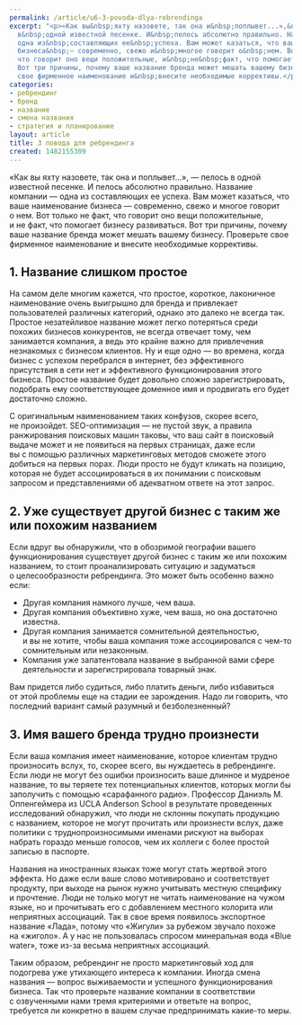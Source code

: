 ```yaml
---
permalink: /article/u6-3-povoda-dlya-rebrendinga
excerpt: "<p>«Как вы&nbsp;яхту назовете, так она и&nbsp;поплывет...»,&nbsp;— пелось
  в&nbsp;одной известной песенке. И&nbsp;пелось абсолютно правильно. Название компании&nbsp;—
  одна из&nbsp;составляющих ее&nbsp;успеха. Вам может казаться, что ваше наименование
  бизнеса&nbsp;— современно, свежо и&nbsp;многое говорит о&nbsp;нем. Вот только не&nbsp;факт,
  что говорит оно вещи положительные, и&nbsp;не&nbsp;факт, что помогает бизнесу развиваться.
  Вот три причины, почему ваше название бренда может мешать вашему бизнесу. Проверьте
  свое фирменное наименование и&nbsp;внесите необходимые коррективы.</p>"
categories:
- ребрендинг
- бренд
- название
- смена названия
- стратегия и планирование
layout: article
title: 3 повода для ребрендинга
created: 1482155309
---
```

«Как вы яхту назовете, так она и поплывет...», — пелось в одной известной песенке. И пелось абсолютно правильно. Название компании — одна из составляющих ее успеха. Вам может казаться, что ваше наименование бизнеса — современно, свежо и многое говорит о нем. Вот только не факт, что говорит оно вещи положительные, и не факт, что помогает бизнесу развиваться. Вот три причины, почему ваше название бренда может мешать вашему бизнесу. Проверьте свое фирменное наименование и внесите необходимые коррективы.

## 1. Название слишком простое ##

На самом деле многим кажется, что простое, короткое, лаконичное наименование очень выигрышно для бренда и привлекает пользователей различных категорий, однако это далеко не всегда так. Простое незатейливое название может легко потеряться среди похожих бизнесов конкурентов, не всегда отвечает тому, чем занимается компания, а ведь это крайне важно для привлечения незнакомых с бизнесом клиентов. Ну и еще одно — во времена, когда бизнес с успехом перебрался в интернет, без эффективного присутствия в сети нет и эффективного функционирования этого бизнеса. Простое название будет довольно сложно зарегистрировать, подобрать ему соответствующее доменное имя и продвигать его будет достаточно сложно.

С оригинальным наименованием таких конфузов, скорее всего, не произойдет. SEO-оптимизация — не пустой звук, а правила ранжирования поисковых машин таковы, что ваш сайт в поисковый выдаче может и не появиться на первых страницах, даже если вы с помощью различных маркетинговых методов сможете этого добиться на первых порах. Люди просто не будут кликать на позицию, которая не будет ассоциироваться в их понимании с поисковым запросом и представлениями об адекватном ответе на этот запрос.

## 2. Уже существует другой бизнес с таким же или похожим названием ##

Если вдруг вы обнаружили, что в обозримой географии вашего функционирования существует другой бизнес с таким же или похожим названием, то стоит проанализировать ситуацию и задуматься о целесообразности ребрендинга. Это может быть особенно важно если:

 *  Другая компания намного лучше, чем ваша.
 *  Другая компания объективно хуже, чем ваша, но она достаточно известна.
 *  Другая компания занимается сомнительной деятельностью, и вы не хотите, чтобы ваша компания тоже ассоциировался с чем-то сомнительным или незаконным.
 *  Компания уже запатентовала название в выбранной вами сфере деятельности и зарегистрировала товарный знак.

Вам придется либо судиться, либо платить деньги, либо избавиться от этой проблемы еще на стадии ее зарождения. Надо ли говорить, что последний вариант самый разумный и безболезненный?

## 3. Имя вашего бренда трудно произнести ##

Если ваша компания имеет наименование, которое клиентам трудно произносить вслух, то, скорее всего, вы нуждаетесь в ребрендинге. Если люди не могут без ошибки произносить ваше длинное и мудреное название, то вы теряете тех потенциальных клиентов, которых могли бы заполучить с помощью «сарафанного радио». Профессор Даниэль М. Оппенгеймера из UCLA Anderson School в результате проведенных исследований обнаружил, что люди не склонны покупать продукцию с названием, которое не могут прочитать или произнести вслух, даже политики с труднопроизносимыми именами рискуют на выборах набрать гораздо меньше голосов, чем их коллеги с более простой записью в паспорте.

Названия на иностранных языках тоже могут стать жертвой этого эффекта. Но даже если ваше слово мотивировано и соответствует продукту, при выходе на рынок нужно учитывать местную специфику и прочтение. Люди не только могут не читать наименование на чужом языке, но и прочитывать его с добавлением местного колорита или неприятных ассоциаций. Так в свое время появилось экспортное название «Лада», потому что «Жигули» за рубежом звучало похоже на «жиголо». А у нас не пользовалась спросом минеральная вода «Blue water», тоже из-за весьма неприятных ассоциаций.

Таким образом, ребрендинг не просто маркетинговый ход для подогрева уже утихающего интереса к компании. Иногда смена названия — вопрос выживаемости и успешного функционирования бизнеса. Так что проверьте название компании в соответствии с озвученными нами тремя критериями и ответьте на вопрос, требуется ли конкретно в вашем случае предпринимать какие-то меры.
